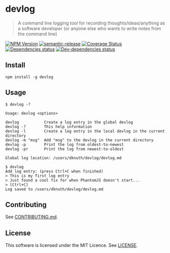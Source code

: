 <!--[RM_HEADING]-->
# devlog

<!--[]-->
<!--[RM_DESCRIPTION]-->
> A command line logging tool for recording thoughts/ideas/anything as a software developer (or anyone else who wants to write notes from the command line)

<!--[]-->

<!--[RM_BADGES]-->
[![NPM Version](https://img.shields.io/npm/v/devlog.svg?style=flat-square)](http://npm.im/devlog)
[![semantic-release](https://img.shields.io/badge/%20%20%F0%9F%93%A6%F0%9F%9A%80-semantic--release-e10079.svg)](https://github.com/semantic-release/semantic-release)
[![Coverage Status](https://coveralls.io/repos/github/uglow/devlog/badge.svg?branch=master)](https://coveralls.io/github/uglow/devlog?branch=master)
[![Dependencies status](https://david-dm.org/uglow/devlog/status.svg?theme=shields.io)](https://david-dm.org/uglow/devlog#info=dependencies)
[![Dev-dependencies status](https://david-dm.org/uglow/devlog/dev-status.svg?theme=shields.io)](https://david-dm.org/uglow/devlog#info=devDependencies)


<!--[]-->

<!--[RM_INSTALL]-->
## Install

    npm install -g devlog


<!--[]-->

## Usage

```
$ devlog -?

Usage: devlog <options>

devlog           Create a log entry in the global devlog
devlog -?        This help information
devlog -l        Create a log entry in the local devlog in the current directory
devlog -m "msg"  Add "msg" to the devlog in the current directory
devlog -p        Print the log from oldest-to-newest
devlog -pr       Print the log from newest-to-oldest

Global log location: /users/dknuth/devlog/devlog.md

$ devlog
Add log entry: (press Ctrl+C when finished)
> This is my first log entry
> Just found a cool fix for when PhantomJS doesn't start...
> [Ctrl+C]
Log saved to /users/dknuth/devlog/devlog.md

```

<!--[RM_CONTRIBUTING]-->
## Contributing

See [CONTRIBUTING.md](CONTRIBUTING.md).


<!--[]-->


<!--[RM_LICENSE]-->
## License

This software is licensed under the MIT Licence. See [LICENSE](LICENSE).

<!--[]-->

